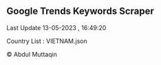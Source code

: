 

## Google Trends Keywords Scraper 
 
Last Update 13-05-2023 , 16:49:20

Country List :
VIETNAM.json



© Abdul Muttaqin 
